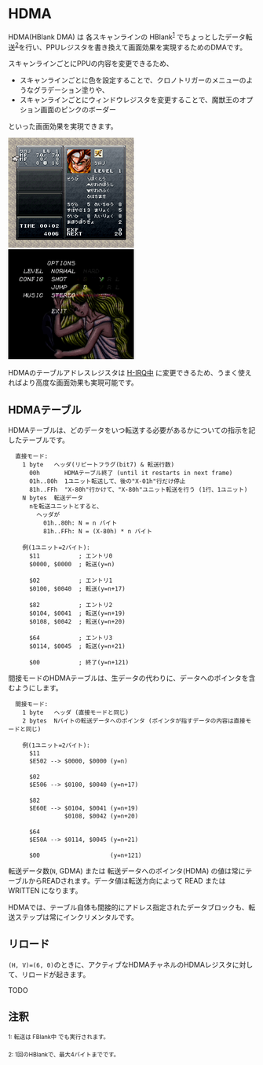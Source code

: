 # HDMA

HDMA(HBlank DMA) は 各スキャンラインの HBlank<sup>[1](#fblank)</sup> でちょっとしたデータ転送<sup>[2](#hdma)</sup>を行い、PPUレジスタを書き換えて画面効果を実現するためのDMAです。

スキャンラインごとにPPUの内容を変更できるため、

- スキャンラインごとに色を設定することで、クロノトリガーのメニューのようなグラデーション塗りや、
- スキャンラインごとにウィンドウレジスタを変更することで、魔獣王のオプション画面のピンクのボーダー

といった画面効果を実現できます。

<img src="../../images/hdma/example1.png" alt="スキャンラインごとに色を設定して、グラデーションを実現" title="クロノトリガーメニュー" />&nbsp;&nbsp;<img src="../../images/hdma/example2.gif" alt="スキャンラインごとにウィンドウレジスタを変更している" title="魔獣王オプション" width="256" height="224" />

HDMAのテーブルアドレスレジスタは [H-IRQ中](../../interrupt/irq.md) に変更できるため、うまく使えればより高度な画面効果も実現可能です。

## HDMAテーブル

HDMAテーブルは、どのデータをいつ転送する必要があるかについての指示を記したテーブルです。

```
  直接モード:
    1 byte   ヘッダ(リピートフラグ(bit7) & 転送行数)
      00h       HDMAテーブル終了 (until it restarts in next frame)
      01h..80h  1ユニット転送して、後の"X-01h"行だけ停止
      81h..FFh  "X-80h"行かけて、"X-80h"ユニット転送を行う (1行、1ユニット)
    N bytes  転送データ
      nを転送ユニットとすると、
        ヘッダが
          01h..80h: N = n バイト
          81h..FFh: N = (X-80h) * n バイト

    例(1ユニット=2バイト):
      $11           ; エントリ0
      $0000, $0000  ; 転送(y=n)

      $02           ; エントリ1
      $0100, $0040  ; 転送(y=n+17)

      $82           ; エントリ2
      $0104, $0041  ; 転送(y=n+19)
      $0108, $0042  ; 転送(y=n+20)

      $64           ; エントリ3
      $0114, $0045  ; 転送(y=n+21)

      $00           ; 終了(y=n+121)
```

間接モードのHDMAテーブルは、生データの代わりに、データへのポインタを含むようにします。

```
  間接モード:
    1 byte   ヘッダ (直接モードと同じ)
    2 bytes  Nバイトの転送データへのポインタ (ポインタが指すデータの内容は直接モードと同じ)

    例(1ユニット=2バイト):
      $11
      $E502 --> $0000, $0000 (y=n)

      $02
      $E506 --> $0100, $0040 (y=n+17)

      $82
      $E60E --> $0104, $0041 (y=n+19)
                $0108, $0042 (y=n+20)

      $64
      $E50A --> $0114, $0045 (y=n+21)

      $00                    (y=n+121)
```

転送データ数(`N`, GDMA) または 転送データへのポインタ(HDMA) の値は常にテーブルからREADされます。データ値は転送方向によって READ または WRITTEN になります。

HDMAでは、テーブル自体も間接的にアドレス指定されたデータブロックも、転送ステップは常にインクリメンタルです。

## リロード

`(H, V)=(6, 0)`のときに、アクティブなHDMAチャネルのHDMAレジスタに対して、リロードが起きます。

TODO

## 注釈

<sup id="fblank">1: 転送は FBlank中 でも実行されます。</sup>

<sup id="hdma">2: 1回のHBlankで、最大4バイトまでです。</sup>

